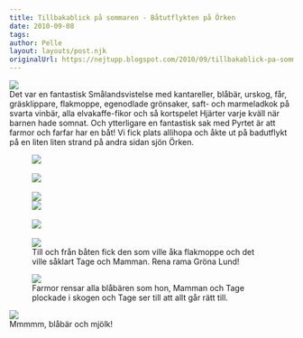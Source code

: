 ```yaml
---
title: Tillbakablick på sommaren - Båtutflykten på Örken
date: 2010-09-08
tags: 	
author: Pelle
layout: layouts/post.njk
originalUrl: https://nejtupp.blogspot.com/2010/09/tillbakablick-pa-sommaren-batutflykten.html
---
```


<img src="../../../img/2010/09/B%C3%A5tutflykt+p%C3%A5+%C3%96rken-_MG_3676.jpg"><br>Det var en fantastisk Smålandsvistelse med kantareller, blåbär, urskog, får, gräsklippare, flakmoppe, egenodlade grönsaker, saft- och marmeladkok på svarta vinbär, alla elvakaffe-fikor och så kortspelet Hjärter varje kväll när barnen hade somnat. Och ytterligare en fantastisk sak med Pyrtet är att farmor och farfar har en båt! Vi fick plats allihopa och åkte ut på badutflykt på en liten liten strand på andra sidan sjön Örken.

<figure>
	<img src="../../../img/2010/09/B%C3%A5tutflykt+p%C3%A5+%C3%96rken-_MG_3778.jpg"><br><br><img src="../../../img/2010/09/B%C3%A5tutflykt+p%C3%A5+%C3%96rken-_MG_3783.jpg"><br><br><img src="../../../img/2010/09/B%C3%A5tutflykt+p%C3%A5+%C3%96rken-_MG_3719.jpg"><br><img src="../../../img/2010/09/B%C3%A5tutflykt+p%C3%A5+%C3%96rken-_MG_3720.jpg"><br><br><img src="../../../img/2010/09/B%C3%A5tutflykt+p%C3%A5+%C3%96rken-_MG_3733.jpg"><br><br><img src="../../../img/2010/09/B%C3%A5tutflykt+p%C3%A5+%C3%96rken-_MG_3784.jpg">
	<figcaption>Till och från båten fick den som ville åka flakmoppe och det<br>ville såklart Tage och Mamman. Rena rama Gröna Lund!</figcaption>
</figure>



<figure>
	<img src="../../../img/2010/09/Kring+Pyrtet-_MG_3572.jpg">
	<figcaption>Farmor rensar alla blåbären som hon, Mamman och Tage<br>plockade i skogen och Tage ser till att allt går rätt till.</figcaption>
</figure>

<img src="../../../img/2010/09/Kring+Pyrtet-_MG_3584.jpg">
	<figcaption>Mmmmm, blåbär och mjölk!</figcaption>
</figure>
